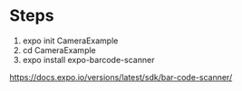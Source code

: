 # Steps
1.  expo init CameraExample
2.  cd CameraExample
3.  expo install expo-barcode-scanner

https://docs.expo.io/versions/latest/sdk/bar-code-scanner/
